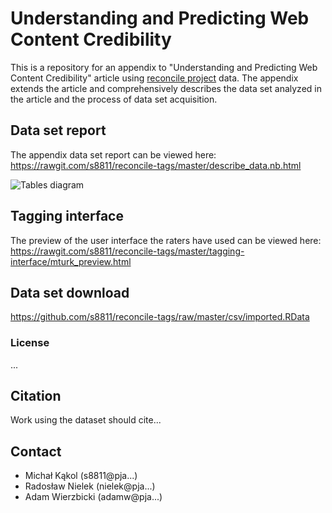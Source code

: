 # Understanding and Predicting Web Content Credibility

This is a repository for an appendix to "Understanding and Predicting Web Content Credibility" article using [reconcile project](http://reconcile.pjwstk.edu.pl) data. The appendix extends the article and comprehensively describes the data set analyzed in the article and the process of data set acquisition.

## Data set report
The appendix data set report can be viewed here:
https://rawgit.com/s8811/reconcile-tags/master/describe_data.nb.html

![Tables diagram](reconcile-tags-diagram.png)

## Tagging interface
The preview of the user interface the raters have used can be viewed here:
https://rawgit.com/s8811/reconcile-tags/master/tagging-interface/mturk_preview.html

## Data set download
https://github.com/s8811/reconcile-tags/raw/master/csv/imported.RData

### License
...

## Citation
Work using the dataset should cite...

## Contact
* Michał Kąkol (s8811@pja...)
* Radosław Nielek (nielek@pja...)
* Adam Wierzbicki (adamw@pja...)

